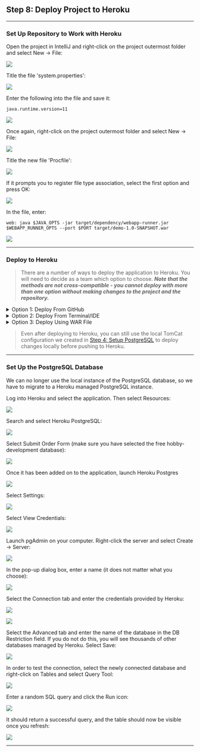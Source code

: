 ## Step 8: Deploy Project to Heroku

---

### Set Up Repository to Work with Heroku

Open the project in IntelliJ and right-click on the project outermost folder and select New -> File:

![](resources/8_heroku_deploy_10.png)

Title the file 'system.properties':

![](resources/8_heroku_deploy_11.png)

Enter the following into the file and save it:
````
java.runtime.version=11
````

![](resources/8_heroku_deploy_12.png)

Once again, right-click on the project outermost folder and select New -> File:

![](resources/8_heroku_deploy_10.png)

Title the new file 'Procfile':

![](resources/8_heroku_deploy_13.png)

If it prompts you to register file type association, select the first option and press OK:

![](resources/8_heroku_deploy_14.png)

In the file, enter:
````
web: java $JAVA_OPTS -jar target/dependency/webapp-runner.jar $WEBAPP_RUNNER_OPTS --port $PORT target/demo-1.0-SNAPSHOT.war
````

![](resources/8_heroku_deploy_15.png)

---

### Deploy to Heroku

> There are a number of ways to deploy the application to Heroku. You will need to decide as a team which option to 
> choose.
> ***Note that the methods are not cross-compatible - you cannot deploy with more than one option without making changes 
> to the project and the repository.***

<details>
<summary>Option 1: Deploy From GitHub</summary>

> Only one team member needs to set this up.

Hooking Heroku into your GitHub repository is an easy choice and reduces work for all team members, as it does not
require them to set up anything for deployment.
If you choose to hook Heroku to the main branch of the repository, it will rebuild the application on every push to
main. ***Be careful about pushing changes to GitHub after project submission. Changes will be automatically deployed
and might impact the markers' ability to mark your project (i.e., if it
introduces a new bug).***

First create a Heroku account [here](https://www.heroku.com). ***Only one team member needs to do this.***

Select Create New Application:

![](resources/8_heroku_deploy_8.png)

Enter an application name and select Create App:

![](resources/8_heroku_deploy_9.png)

Update the pom.xml file to add the Heroku webapp-runner dependency:
````
<artifactItem>
    <groupId>com.heroku</groupId>
    <artifactId>webapp-runner</artifactId>
    <version>9.0.41.0</version>
    <destFileName>webapp-runner.jar</destFileName>
<artifactItem>
````
The full file is below for ease. You *should not* paste the entire file as it will overwrite your local properties.
<details>
<summary>pom.xml file</summary>

````
<?xml version="1.0" encoding="UTF-8"?>
<project xmlns="http://maven.apache.org/POM/4.0.0"
         xmlns:xsi="http://www.w3.org/2001/XMLSchema-instance"
         xsi:schemaLocation="http://maven.apache.org/POM/4.0.0 https://maven.apache.org/xsd/maven-4.0.0.xsd">
    <modelVersion>4.0.0</modelVersion>

    <groupId>com.example</groupId>
    <artifactId>demo</artifactId>
    <version>1.0-SNAPSHOT</version>
    <name>demo</name>
    <packaging>war</packaging>

    <properties>
        <maven.compiler.target>1.8</maven.compiler.target>
        <maven.compiler.source>1.8</maven.compiler.source>
        <junit.version>5.7.1</junit.version>
    </properties>

    <dependencies>
        <dependency>
            <groupId>javax.servlet</groupId>
            <artifactId>javax.servlet-api</artifactId>
            <version>4.0.1</version>
            <scope>provided</scope>
        </dependency>
        <dependency>
            <groupId>org.junit.jupiter</groupId>
            <artifactId>junit-jupiter-api</artifactId>
            <version>${junit.version}</version>
            <scope>test</scope>
        </dependency>
        <dependency>
            <groupId>org.junit.jupiter</groupId>
            <artifactId>junit-jupiter-engine</artifactId>
            <version>${junit.version}</version>
            <scope>test</scope>
        </dependency>
    </dependencies>

    <build>
        <plugins>
            <plugin>
                <groupId>org.apache.maven.plugins</groupId>
                <artifactId>maven-dependency-plugin</artifactId>
                <executions>
                    <execution>
                        <phase>package</phase>
                        <goals><goal>copy</goal></goals>
                        <configuration>
                            <artifactItems>
                                <artifactItem>
                                    <groupId>com.heroku</groupId>
                                    <artifactId>webapp-runner</artifactId>
                                    <version>9.0.41.0</version>
                                    <destFileName>webapp-runner.jar</destFileName>
                                </artifactItem>
                            </artifactItems>
                        </configuration>
                    </execution>
                </executions>
            </plugin>
            <plugin>
                <groupId>com.heroku.sdk</groupId>
                <artifactId>heroku-maven-plugin</artifactId>
                <version>3.0.3</version>
            </plugin>
        </plugins>
    </build>
</project>
````
</details>

> Push this change to the repository.

Login to Heroku and select the Application:

![](resources/8_heroku_deploy_16.png)

Select Deploy:

![](resources/8_heroku_deploy_17.png)

Select Connect to GitHub and follow the prompts:

![](resources/8_heroku_deploy_20.png)

Once connected, select drop-down menu and choose the GitHub Classroom SWEN900072021:

![](resources/8_heroku_deploy_39.png)

> You must be Admin of the project repository in order for Heroku to be able to connect to it.

Select Search. Once Heroku finds the repository, select Connect:

![](resources/8_heroku_deploy_18.png)

![](resources/8_heroku_deploy_19.png)

Follow the prompts to enable automatic deployment and select a branch you wish to deploy *(this is up to your team to
decide)*:

![](resources/8_heroku_deploy_23.png)

It will take up a minute or two to build, but once done, select View to view your application:

![](resources/8_heroku_deploy_24.png)

> Now the code on the branch selected will be deployed to Heroku.

</details>

<details>
<summary>Option 2: Deploy From Terminal/IDE</summary>

> All team members should set this up in order to deploy the application.

Download and install the Heroku CLI [here](https://devcenter.heroku.com/articles/heroku-cli).

Before we can deploy to Heroku, we must create a Heroku application. *This part should only be done by one team member
(each team member does not need to have their own Heroku application)*.

Once you have installed the Heroku CLI, open a terminal and log into Heroku:
````
heroku login
````

Before the project can be deployed to Heroku, we need to add a Heroku Maven dependency.
The code to add to the pom file is:
````
<plugin>
    <groupId>com.heroku.sdk</groupId>
    <artifactId>heroku-maven-plugin</artifactId>
    <version>3.0.3</version>
</plugin>
````
The full file is below for ease. You *should not* paste the entire file as it will overwrite your local properties.
<details>
<summary>pom.xml file</summary>

````
<?xml version="1.0" encoding="UTF-8"?>
<project xmlns="http://maven.apache.org/POM/4.0.0"
         xmlns:xsi="http://www.w3.org/2001/XMLSchema-instance"
         xsi:schemaLocation="http://maven.apache.org/POM/4.0.0 https://maven.apache.org/xsd/maven-4.0.0.xsd">
    <modelVersion>4.0.0</modelVersion>

    <groupId>com.example</groupId>
    <artifactId>demo</artifactId>
    <version>1.0-SNAPSHOT</version>
    <name>demo</name>
    <packaging>war</packaging>

    <properties>
        <maven.compiler.target>1.8</maven.compiler.target>
        <maven.compiler.source>1.8</maven.compiler.source>
        <junit.version>5.7.1</junit.version>
    </properties>

    <dependencies>
        <dependency>
            <groupId>javax.servlet</groupId>
            <artifactId>javax.servlet-api</artifactId>
            <version>4.0.1</version>
            <scope>provided</scope>
        </dependency>
        <dependency>
            <groupId>org.junit.jupiter</groupId>
            <artifactId>junit-jupiter-api</artifactId>
            <version>${junit.version}</version>
            <scope>test</scope>
        </dependency>
        <dependency>
            <groupId>org.junit.jupiter</groupId>
            <artifactId>junit-jupiter-engine</artifactId>
            <version>${junit.version}</version>
            <scope>test</scope>
        </dependency>
    </dependencies>

    <build>
        <plugins>
            <plugin>
                <groupId>org.apache.maven.plugins</groupId>
                <artifactId>maven-war-plugin</artifactId>
                <version>3.3.1</version>
            </plugin>
            <plugin>
                <groupId>com.heroku.sdk</groupId>
                <artifactId>heroku-maven-plugin</artifactId>
                <version>3.0.3</version>
            </plugin>
        </plugins>
    </build>
</project>
````

</details>

Open a terminal window again, navigate to the root of the Git repository.  
To create the repository as a Heroku application, enter:
````
heroku create
````
This will create the application on Heroku:
    
![](resources/8_heroku_deploy_1.png)
> *You can rename the application (and change the URL) by logging into Heroku and going to settings.*

To deploy it to the URL above, enter the following into terminal:
````
mvn clean heroku:deploy-war
````
It will take a few minutes to build:

![](resources/8_heroku_deploy_2.png)
Now you can go to the URL above, and your project will be deployed.

> Each time you want to deploy to Heroku, you need to run these same commands.

To make life easier, you can create a Heroku configuration in IntelliJ to allow you to deploy changes to the application 
with only one click. ***This is entirely optional.***

Open the project in IntelliJ and select Add Configuration:

![](resources/8_heroku_deploy_3.png)

Select the icon for Add and then scroll down and select Maven:

![](resources/8_heroku_deploy_4.png)

Enter the following into the Command Line:
````
heroku:deploy-war
````

![](resources/8_heroku_deploy_5.png)

Select Run:

![](resources/8_heroku_deploy_6.png)

It will take a few minutes to build, but once done, the application will be viewable at the URL:

![](resources/8_heroku_deploy_7.png)

Now everytime you make changes and want to deploy, you can select Run Configuration.
</details>

<details>
<summary>Option 3: Deploy Using WAR File</summary>

This is not covered, but you can find details [here](https://devcenter.heroku.com/articles/war-deployment#deployment-with-the-heroku-cli).
</details>

> Even after deploying to Heroku, you can still use the local TomCat configuration we created in 
> [Step 4: Setup PostgreSQL](4_create_project.md) to deploy changes locally before pushing to Heroku.

---

### Set Up the PostgreSQL Database

We can no longer use the local instance of the PostgreSQL database, so we have to migrate to a Heroku managed PostgreSQL 
instance.

Log into Heroku and select the application. Then select Resources:

![](resources/8_heroku_deploy_25.png)

Search and select Heroku PostgreSQL:

![](resources/8_heroku_deploy_26.png)

Select Submit Order Form (make sure you have selected the free hobby-development database):

![](resources/8_heroku_deploy_27.png)

Once it has been added on to the application, launch Heroku Postgres

![](resources/8_heroku_deploy_28.png)

Select Settings:

![](resources/8_heroku_deploy_29.png)

Select View Credentials:

![](resources/8_heroku_deploy_30.png)

Launch pgAdmin on your computer. Right-click the server and select Create -> Server:

![](resources/8_heroku_deploy_31.png)

In the pop-up dialog box, enter a name (it does not matter what you choose):

![](resources/8_heroku_deploy_32.png)

Select the Connection tab and enter the credentials provided by Heroku: 

![](resources/8_heroku_deploy_34.png)

![](resources/8_heroku_deploy_33.png)

Select the Advanced tab and enter the name of the database in the DB Restriction field. If you do not do this, you will 
see thousands of other databases managed by Heroku. Select Save:

![](resources/8_heroku_deploy_35.png)

In order to test the connection, select the newly connected database and right-click on Tables and select Query Tool:

![](resources/8_heroku_deploy_36.png)

Enter a random SQL query and click the Run icon:

![](resources/8_heroku_deploy_37.png)

It should return a successful query, and the table should now be visible once you refresh:

![](resources/8_heroku_deploy_38.png)

---
